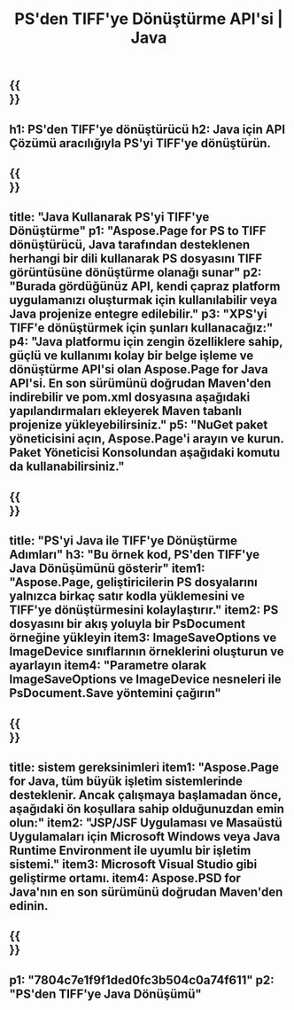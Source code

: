 ﻿---
translation: true
template: /_templates/_conversion-child-java.md
title: PS'den TIFF'ye Dönüştürme API'si | Java
url: /java/conversion/ps-to-tiff/
description: PS formatı için TIFF dosyasına örnek Java dönüştürme kodu. Herhangi bir Web veya Masaüstü Java tabanlı uygulamada PS'yi TIFF'ye dönüştürmek için bu örnek kodu kullanın.
informat: PS
outformat: TIFF
otherformats: XPS EPS
---

{{<section banner>}}
---
h1: PS'den TIFF'ye dönüştürücü
h2: Java için API Çözümü aracılığıyla PS'yi TIFF'ye dönüştürün.
---

{{<section overview>}}
---
title: "Java Kullanarak PS'yi TIFF'ye Dönüştürme"
p1: "Aspose.Page for PS to TIFF dönüştürücü, Java tarafından desteklenen herhangi bir dili kullanarak PS dosyasını TIFF görüntüsüne dönüştürme olanağı sunar"
p2: "Burada gördüğünüz API, kendi çapraz platform uygulamanızı oluşturmak için kullanılabilir veya Java projenize entegre edilebilir."
p3: "XPS'yi TIFF'e dönüştürmek için şunları kullanacağız:"
p4: "Java platformu için zengin özelliklere sahip, güçlü ve kullanımı kolay bir belge işleme ve dönüştürme API'si olan Aspose.Page for Java API'si. En son sürümünü doğrudan Maven'den indirebilir ve pom.xml dosyasına aşağıdaki yapılandırmaları ekleyerek Maven tabanlı projenize yükleyebilirsiniz."
p5: "NuGet paket yöneticisini açın, Aspose.Page'i arayın ve kurun. Paket Yöneticisi Konsolundan aşağıdaki komutu da kullanabilirsiniz."
---

{{<section feature1>}}
---
title: "PS'yi Java ile TIFF'ye Dönüştürme Adımları"
h3: "Bu örnek kod, PS'den TIFF'ye Java Dönüşümünü gösterir"
item1: "Aspose.Page, geliştiricilerin PS dosyalarını yalnızca birkaç satır kodla yüklemesini ve TIFF'ye dönüştürmesini kolaylaştırır."
item2: PS dosyasını bir akış yoluyla bir PsDocument örneğine yükleyin
item3: ImageSaveOptions ve ImageDevice sınıflarının örneklerini oluşturun ve ayarlayın
item4: "Parametre olarak ImageSaveOptions ve ImageDevice nesneleri ile PsDocument.Save yöntemini çağırın"
---

{{<section feature2>}}
---
title: sistem gereksinimleri
item1: "Aspose.Page for Java, tüm büyük işletim sistemlerinde desteklenir. Ancak çalışmaya başlamadan önce, aşağıdaki ön koşullara sahip olduğunuzdan emin olun:"
item2: "JSP/JSF Uygulaması ve Masaüstü Uygulamaları için Microsoft Windows veya Java Runtime Environment ile uyumlu bir işletim sistemi."
item3: Microsoft Visual Studio gibi geliştirme ortamı.
item4: Aspose.PSD for Java'nın en son sürümünü doğrudan Maven'den edinin.
---

{{<section gist>}}
---
p1: "7804c7e1f9f1ded0fc3b504c0a74f611"
p2: "PS'den TIFF'ye Java Dönüşümü"
---
